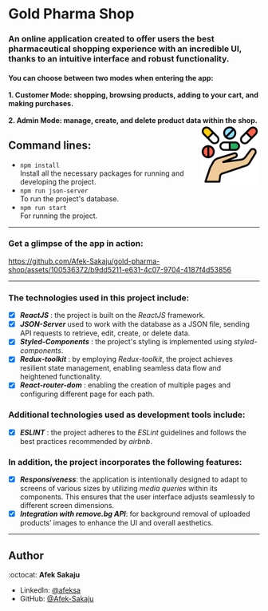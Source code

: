 # Gold Pharma Shop

### An online application created to offer users the best pharmaceutical shopping experience with an incredible UI, thanks to an intuitive interface and robust functionality.

#### You can choose between two modes when entering the app: </br></br>1. Customer Mode: shopping, browsing products, adding to your cart, and making purchases. </br></br>2. Admin Mode: manage, create, and delete product data within the shop.<img src="./readme-resources/medicine-logo.png" width=120px height=120px align="right">

## **Command lines:**

- `npm install` <br /> Install all the necessary packages for running and developing the project.
- `npm run json-server`<br /> To run the project's database.
- `npm run start`<br /> For running the project.

---

### **Get a glimpse of the app in action:**

https://github.com/Afek-Sakaju/gold-pharma-shop/assets/100536372/b9dd5211-e631-4c07-9704-4187f4d53856

---

### The technologies used in this project include:

- [x] _**ReactJS**_ : the project is built on the _ReactJS_ framework.
- [x] _**JSON-Server**_ used to work with the database as a JSON file, sending API requests to retrieve, edit, create, or delete data.
- [x] _**Styled-Components**_ : the project's styling is implemented using _styled-components_.
- [x] _**Redux-toolkit**_ : by employing _Redux-toolkit_, the project achieves resilient state management, enabling seamless data flow and heightened functionality.
- [x] _**React-router-dom**_ : enabling the creation of multiple pages and configuring different page for each path.

### Additional technologies used as development tools include:

- [x] _**ESLINT**_ : the project adheres to the _ESLint_ guidelines and follows the best practices recommended by _airbnb_.

### In addition, the project incorporates the following features:

- [x] _**Responsiveness**_: the application is intentionally designed to adapt to screens of various sizes by utilizing _media queries_ within its components. This ensures that the user interface adjusts seamlessly to different screen dimensions.
- [x] _**Integration with remove.bg API**_: for background removal of uploaded products’ images to enhance the UI and overall aesthetics.

---

## Author

:octocat: **Afek Sakaju**

- LinkedIn: [@afeksa](https://www.linkedin.com/in/afeksa/)
- GitHub: [@Afek-Sakaju](https://github.com/Afek-Sakaju)
